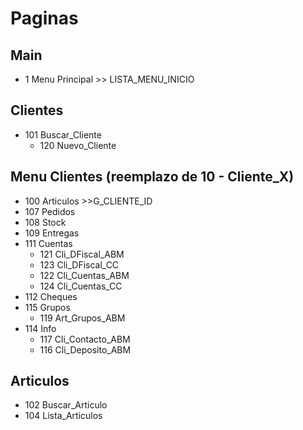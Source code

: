 # Paginas
## Main
- 1 Menu Principal  >> LISTA_MENU_INICIO

## Clientes
- 101 Buscar_Cliente 
  - 120 Nuevo_Cliente

## Menu Clientes  (reemplazo de 10 - Cliente_X)
- 100 Articulos  >>G_CLIENTE_ID
- 107 Pedidos
- 108 Stock
- 109 Entregas
- 111 Cuentas
  - 121 Cli_DFiscal_ABM
  - 123 Cli_DFiscal_CC
  - 122 Cli_Cuentas_ABM
  - 124 Cli_Cuentas_CC
- 112 Cheques
- 115 Grupos
  - 119 Art_Grupos_ABM
- 114 Info
  - 117 Cli_Contacto_ABM
  - 116 Cli_Deposito_ABM
  
## Articulos
- 102 Buscar_Articulo
- 104 Lista_Articulos
